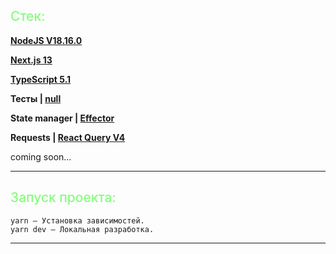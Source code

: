 <h2 style="color: #83ff7a; font-weight: 500"> Стек: </h2>

<b>[NodeJS V18.16.0](https://nodejs.org/en) </b>

<b>[Next.js 13](https://nextjs.org/) </b>

<b>[TypeScript 5.1](https://www.typescriptlang.org/docs/) </b>

<b>Тесты | [null](https://google.com/) </b>

<b>State manager | [Effector](https://effector.dev/) </b>

<b>Requests | [React Query V4](https://tanstack.com/query/latest/docs/react/overview) </b>

coming soon...

<hr />


<h2 style="color: #83ff7a; font-weight: 500"> Запуск проекта: </h2>

```
yarn — Установка зависимостей.
yarn dev — Локальная разработка.
```
<hr />